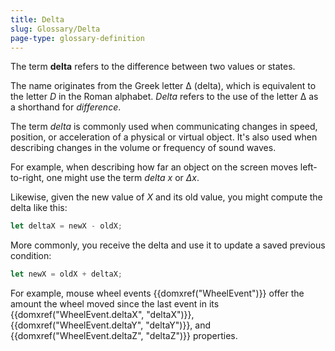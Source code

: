 ```yaml
---
title: Delta
slug: Glossary/Delta
page-type: glossary-definition
---
```




The term **delta** refers to the difference between two values or states.

The name originates from the Greek letter Δ (delta), which is equivalent to the letter _D_ in the Roman alphabet. _Delta_ refers to the use of the letter Δ as a shorthand for _difference_.

The term _delta_ is commonly used when communicating changes in speed, position, or acceleration of a physical or virtual object. It's also used when describing changes in the volume or frequency of sound waves.

For example, when describing how far an object on the screen moves left-to-right, one might use the term _delta x_ or _Δx_.

Likewise, given the new value of _X_ and its old value, you might compute the delta like this:

```js
let deltaX = newX - oldX;
```

More commonly, you receive the delta and use it to update a saved previous condition:

```js
let newX = oldX + deltaX;
```

For example, mouse wheel events {{domxref("WheelEvent")}} offer the amount the wheel moved since the last event in its {{domxref("WheelEvent.deltaX", "deltaX")}}, {{domxref("WheelEvent.deltaY", "deltaY")}}, and {{domxref("WheelEvent.deltaZ", "deltaZ")}} properties.
